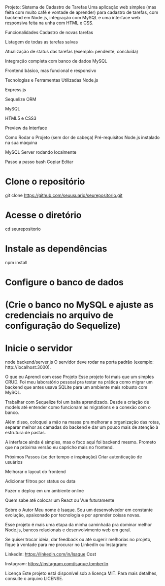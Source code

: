 Projeto: Sistema de Cadastro de Tarefas
Uma aplicação web simples (mas feita com muito café e vontade de aprender) para cadastro de tarefas, com backend em Node.js, integração com MySQL e uma interface web responsiva feita na unha com HTML e CSS.

Funcionalidades
Cadastro de novas tarefas

Listagem de todas as tarefas salvas

Atualização de status das tarefas (exemplo: pendente, concluída)

Integração completa com banco de dados MySQL

Frontend básico, mas funcional e responsivo

Tecnologias e Ferramentas Utilizadas
Node.js

Express.js

Sequelize ORM

MySQL

HTML5 e CSS3

Preview da Interface


Como Rodar o Projeto (sem dor de cabeça)
Pré-requisitos
Node.js instalado na sua máquina

MySQL Server rodando localmente

Passo a passo
bash
Copiar
Editar
# Clone o repositório
git clone https://github.com/seuusuario/seurepositorio.git

# Acesse o diretório
cd seurepositorio

# Instale as dependências
npm install

# Configure o banco de dados
# (Crie o banco no MySQL e ajuste as credenciais no arquivo de configuração do Sequelize)

# Inicie o servidor
node backend/server.js
O servidor deve rodar na porta padrão (exemplo: http://localhost:3000).

O que eu Aprendi com esse Projeto
Esse projeto foi mais que um simples CRUD. Foi meu laboratório pessoal pra testar na prática como migrar um backend que antes usava SQLite para um ambiente mais robusto com MySQL.

Trabalhar com Sequelize foi um baita aprendizado. Desde a criação de models até entender como funcionam as migrations e a conexão com o banco.

Além disso, coloquei a mão na massa pra melhorar a organização das rotas, separar melhor as camadas do backend e dar um pouco mais de atenção à estrutura de pastas.

A interface ainda é simples, mas o foco aqui foi backend mesmo. Prometo que na próxima versão eu capricho mais no frontend.

Próximos Passos (se der tempo e inspiração)
Criar autenticação de usuários

Melhorar o layout do frontend

Adicionar filtros por status ou data

Fazer o deploy em um ambiente online

Quem sabe até colocar um React ou Vue futuramente

Sobre o Autor
Meu nome é Isaque. Sou um desenvolvedor em constante evolução, apaixonado por tecnologia e por aprender coisas novas.

Esse projeto é mais uma etapa da minha caminhada pra dominar melhor Node.js, bancos relacionais e desenvolvimento web em geral.

Se quiser trocar ideia, dar feedback ou até sugerir melhorias no projeto, fique à vontade para me procurar no LinkedIn ou Instagram:

LinkedIn: https://linkedin.com/in/Isaque Cost

Instagram: https://instagram.com/isaque.tomberlin

Licença
Este projeto está disponível sob a licença MIT. Para mais detalhes, consulte o arquivo LICENSE.
